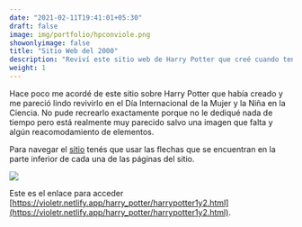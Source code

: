 ```yaml
---
date: "2021-02-11T19:41:01+05:30"
draft: false
image: img/portfolio/hpconviole.png
showonlyimage: false
title: "Sitio Web del 2000"
description: "Reviví este sitio web de Harry Potter que creé cuando tenía 7 años."
weight: 1
---
```


Hace poco me acordé de este sitio sobre Harry Potter que había creado y me pareció lindo revivirlo en el Día Internacional de la Mujer y la Niña en la Ciencia. No pude recrearlo exactamente porque no le dediqué nada de tiempo pero está realmente muy parecido salvo una imagen que falta y algún reacomodamiento de elementos.

Para navegar el [sitio](https://violetr.netlify.app/harry_potter/harrypotter1y2.html) tenés que usar las flechas que se encuentran en la parte inferior de cada una de las páginas del sitio.

![](/img/portfolio/followarrow.png)

Este es el enlace para acceder [https://violetr.netlify.app/harry_potter/harrypotter1y2.html](https://violetr.netlify.app/harry_potter/harrypotter1y2.html).
